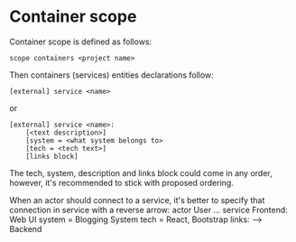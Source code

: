 # Container scope

Container scope is defined as follows:
```
scope containers <project name>
```

Then containers (services) entities declarations follow:

```
[external] service <name>
```
or
```
[external] service <name>:
    [<text description>]
    [system = <what system belongs to>
    [tech = <tech text>]
    [links block]
```
The tech, system, description and links block could come in any order,
however, it's recommended to stick with proposed ordering.

<note>
When an actor should connect to a service, it's better to specify that connection in
service with a reverse arrow:
<code-block>
    actor User
    ...
    service Frontend:
        Web UI
        system = Blogging System
        tech = React, Bootstrap
        links:
            --> Backend
            <![CDATA[<-- User]]>
</code-block>
</note>
